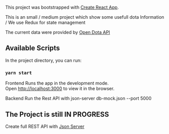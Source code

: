 This project was bootstrapped with [Create React App](https://github.com/facebook/create-react-app).

This is an small / medium project which show some usefull dota Information / We use Redux for state management

The current data were provided by [Open Dota API](https://www.opendota.com)

## Available Scripts

In the project directory, you can run:

### `yarn start`

Frontend
Runs the app in the development mode.<br />
Open [http://localhost:3000](http://localhost:3000) to view it in the browser.

Backend
Run the Rest API with
json-server db-mock.json --port 5000

## The Project is still IN PROGRESS
Create full REST API with [Json Server](https://github.com/typicode/json-server)
